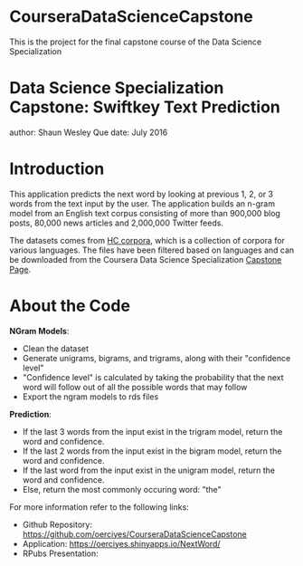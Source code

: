 # CourseraDataScienceCapstone
This is the project for the final capstone course of the Data Science Specialization

Data Science Specialization Capstone: Swiftkey Text Prediction
========================================================
author: Shaun Wesley Que
date: July 2016

Introduction
========================================================
This application predicts the next word by looking at previous 1, 2, or 3 words from the text input by the user. The application builds an n-gram model from an English text corpus consisting of more than 900,000 blog posts, 80,000 news articles and 2,000,000 Twitter feeds.

The datasets comes from [HC corpora](http://www.corpora.heliohost.org/), which is a collection of corpora for various languages. The files have been filtered based on languages and can be downloaded from the Coursera Data Science Specialization [Capstone Page](https://d396qusza40orc.cloudfront.net/dsscapstone/dataset/Coursera-SwiftKey.zip).

About the Code
========================================================
**NGram Models**:
* Clean the dataset
* Generate unigrams, bigrams, and  trigrams, along with their "confidence level"
* "Confidence level" is calculated by taking the probability that the next word will follow out of all the possible words that may follow
* Export the ngram models to rds files

**Prediction**:
* If the last 3 words from the input exist in the trigram model, return the word and confidence.
* If the last 2 words from the input exist in the bigram model, return the word and confidence.
* If the last word from the input exist in the unigram model, return the word and confidence.
* Else, return the most commonly occuring word: "the"


For more information refer to the following links:
* Github Repository: https://github.com/oerciyes/CourseraDataScienceCapstone
* Application: https://oerciyes.shinyapps.io/NextWord/
* RPubs Presentation: 

